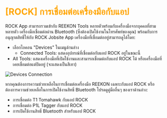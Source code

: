 # <span style="color: orange">[ROCK] การเชื่อมต่อเครื่องมือกับแอป</span>

ROCK App สามารถรวมเข้ากับ REEKON Tools หลายตัวพร้อมกับเครื่องมือจากบุคคลที่สามหลายตัว เครื่องมือเชื่อมต่อผ่าน Bluetooth (ซึ่งต้องเปิดใช้งานในโทรศัพท์ของคุณ) พร้อมกับการอนุญาตสิทธิ์ให้กับ ROCK Jobsite App เครื่องมือที่เชื่อมต่ออยู่สามารถดูได้โดย:

- เลือกไอคอน "Devices" ในเมนูด้านล่าง
  - Connected Tools: แสดงอุปกรณ์ที่เชื่อมต่อกับแอป ROCK อยู่ในขณะนี้
- All Tools: แสดงเครื่องมือที่เปิดใช้งานและสามารถเชื่อมต่อกับแอป ROCK ได้ หรือเครื่องมือที่เคยเชื่อมต่อแต่ปิดอยู่ (จะแสดงเป็นสีเทา)

![Devices Connection](https://support.reekon.tools/hc/article_attachments/32339187591956)

หากคุณต้องการความช่วยเหลือในการเชื่อมต่อเครื่องมือ REEKON เฉพาะกับแอป ROCK หรือต้องการความช่วยเหลือในการเปิดใช้งานสิทธิ์ Bluetooth โปรดดูคู่มืออื่นๆ ของเราด้านล่าง:

- การเชื่อมต่อ T1 Tomahawk กับแอป ROCK
- การเชื่อมต่อ P1L Tagger กับแอป ROCK
- การเปิดใช้งานสิทธิ์ Bluetooth สำหรับแอป ROCK
